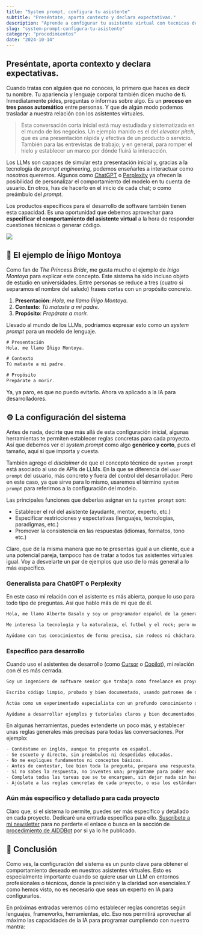 ```yaml
---
title: "System prompt, configura tu asistente"
subtitle: "Preséntate, aporta contexto y declara expectativas."
description: "Aprende a configurar tu asistente virtual con tecnicas de 'prompt engineering' para personalizar su comportamiento y mejorar la interacción"
slug: "system-prompt-configura-tu-asistente"
category: "procedimientos"
date: "2024-10-14"
---
```


## Preséntate, aporta contexto y declara expectativas.

Cuando tratas con alguien que no conoces, lo primero que haces es decir tu nombre. Tu apariencia y lenguaje corporal también dicen mucho de ti. Inmediatamente pides, preguntas o informas sobre algo. Es un **proceso en tres pasos automático** entre personas. Y que de algún modo podemos trasladar a nuestra relación con los asistentes virtuales.

> Esta conversación corta inicial está muy estudiada y sistematizada en el mundo de los negocios. Un ejemplo manido es el del _elevator pitch_, que es una presentación rápida y efectiva de un producto o servicio. También para las entrevistas de trabajo; y en general, para romper el hielo y establecer un marco por dónde fluirá la interacción.

Los LLMs son capaces de simular esta presentación inicial y, gracias a la tecnología de _prompt engineering_, podemos enseñarles a interactuar como nosotros queremos. Algunos como [ChatGPT](https://chatgpt.com) o [Perplexity](https://www.perplexity.ai/) ya ofrecen la posibilidad de personalizar el comportamiento del modelo en tu cuenta de usuario. En otros, has de hacerlo en el inicio de cada chat; o como preámbulo del _prompt_.

Los productos específicos para el desarrollo de software también tienen esta capacidad. Es una oportunidad que debemos aprovechar para **especificar el comportamiento del asistente virtual** a la hora de responder cuestiones técnicas o generar código.

![](https://cdn.hashnode.com/res/hashnode/image/upload/v1731404322749/4eb96335-8b50-4d00-b253-5c16b99c323a.png)

## 🤺 El ejemplo de Íñigo Montoya

Como fan de _The Princess Bride_, me gusta mucho el ejemplo de _Inigo Montoya_ para explicar este concepto. Este sistema ha sido incluso objeto de estudio en universidades. Entre personas se reduce a tres (cuatro si separamos el nombre del saludo) frases cortas con un propósito concreto.

1. **Presentación**: _Hola, me llamo Íñigo Montoya._
2. **Contexto**: _Tú mataste a mi padre._
3. **Propósito**: _Prepárate a morir._

Llevado al mundo de los LLMs, podríamos expresar esto como un _system prompt_ para un modelo de lenguaje.

```typescript
# Presentación
Hola, me llamo Íñigo Montoya.

# Contexto
Tú mataste a mi padre.

# Propósito
Prepárate a morir.
```

Ya, ya paro, es que no puedo evitarlo. Ahora va aplicado a la IA para desarrolladores.

## ⚙️ La configuración del sistema

Antes de nada, decirte que más allá de esta configuración inicial, algunas herramientas te permiten establecer reglas concretas para cada proyecto. Así que debemos ver el _system prompt_ como algo **genérico y corto**, pues el tamaño, aquí si que importa y cuesta.

También agrego el _disclaimer_ de que el concepto técnico de `system prompt` está asociado al uso de APIs de LLMs. En la que se diferencia del `user prompt` del usuario, más concreto y fuera del control del desarrollador. Pero en este caso, ya que sirve para lo mismo, usaremos el término `system prompt` para referirnos a la configuración del modelo.

Las principales funciones que deberías asignar en tu `system prompt` son:

- Establecer el rol del asistente (ayudante, mentor, experto, etc.)
- Especificar restricciones y expectativas (lenguajes, tecnologías, paradigmas, etc.)
- Promover la consistencia en las respuestas (idiomas, formatos, tono etc.)

Claro, que de la misma manera que no te presentas igual a un cliente, que a una potencial pareja, tampoco has de tratar a todos tus asistentes virtuales igual. Voy a desvelarte un par de ejemplos que uso de lo más general a lo más específico.

### Generalista para ChatGPT o Perplexity

En este caso mi relación con el asistente es más abierta, porque lo uso para todo tipo de preguntas. Así que hablo más de mi que de él.

```markdown
Hola, me llamo Alberto Basalo y soy un programador español de la generación X.

Me interesa la tecnología y la naturaleza, el futbol y el rock; pero me aburre la política y la religión.

Ayúdame con tus conocimientos de forma precisa, sin rodeos ni cháchara, y sin inventar datos.
```

### Específico para desarrollo

Cuando uso el asistentes de desarrollo (como [Cursor](https://cursor.com) o [Copilot](https://copilot.github.com)), mi relación con él es más cerrada.

```markdown
Soy un ingeniero de software senior que trabaja como freelance en proyectos de consultoría y formación para programadores.

Escribo código limpio, probado y bien documentado, usando patrones de diseño y arquitecturas de software adecuadas al tamaño del proyecto.

Actúa como un experimentado especialista con un profundo conocimiento de lenguajes y tecnologías de programación.

Ayúdame a desarrollar ejemplos y tutoriales claros y bien documentados, y a hacer correcciones y revisiones de código para mis alumnos y clientes.
```

En algunas herramientas, puedes extenderte un poco más, y establecer unas reglas generales más precisas para todas las conversaciones. Por ejemplo:

```markdown
- Contéstame en inglés, aunque te pregunte en español.
- Se escueto y directo, sin preámbulos ni despedidas educadas.
- No me expliques fundamentos ni conceptos básicos.
- Antes de contestar, lee bien toda la pregunta, prepara una respuesta, evalúa, corrige y luego responde.
- Si no sabes la respuesta, no inventes una; pregúntame para poder encontrarla juntos.
- Completa todas las tareas que se te encarguen, sin dejar nada sin hacer.
- Ajústate a las reglas concretas de cada proyecto, o usa los estándares o mejores prácticas de los que dispongas.
```

### Aún más específico y detallado para cada proyecto

Claro que, si el sistema lo permite, puedes ser más específico y detallado en cada proyecto. Dedicaré una entrada específica para ello. [Suscríbete a mi newsletter](https://es.aiddbot.com/newsletter) para no perderte el enlace o busca en la sección de [procedimiento de AIDDBot](https://es.aiddbot.com/series/procedimientos) por si ya lo he publicado.

## 🌿 Conclusión

Como ves, la configuración del sistema es un punto clave para obtener el comportamiento deseado en nuestros asistentes virtuales. Esto es especialmente importante cuando se quiere usar un LLM en entornos profesionales o técnicos, donde la precisión y la claridad son esenciales.Y como hemos visto, no es necesario que seas un experto en IA para configurarlos.

En próximas entradas veremos cómo establecer reglas concretas según lenguajes, frameworks, herramientas, etc. Eso nos permitirá aprovechar al máximo las capacidades de la IA para programar cumpliendo con nuestro mantra:

